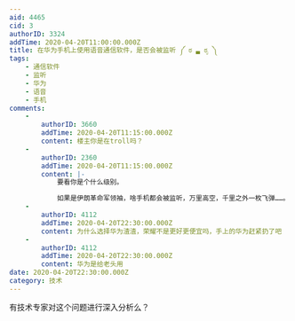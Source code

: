 ```yaml
---
aid: 4465
cid: 3
authorID: 3324
addTime: 2020-04-20T11:00:00.000Z
title: 在华为手机上使用语音通信软件，是否会被监听 ༼ ಠ ▃ ಠೃ ༽
tags:
    - 通信软件
    - 监听
    - 华为
    - 语音
    - 手机
comments:
    -
        authorID: 3660
        addTime: 2020-04-20T11:15:00.000Z
        content: 楼主你是在troll吗？
    -
        authorID: 2360
        addTime: 2020-04-20T11:15:00.000Z
        content: |-
            要看你是个什么级别。

            如果是伊朗革命军领袖，啥手机都会被监听，万里高空，千里之外一枚飞弹……。
    -
        authorID: 4112
        addTime: 2020-04-20T22:30:00.000Z
        content: 为什么选择华为渣渣，荣耀不是更好更便宜吗，手上的华为赶紧扔了吧
    -
        authorID: 4112
        addTime: 2020-04-20T22:30:00.000Z
        content: 华为是给老头用
date: 2020-04-20T22:30:00.000Z
category: 技术
---
```


有技术专家对这个问题进行深入分析么？
